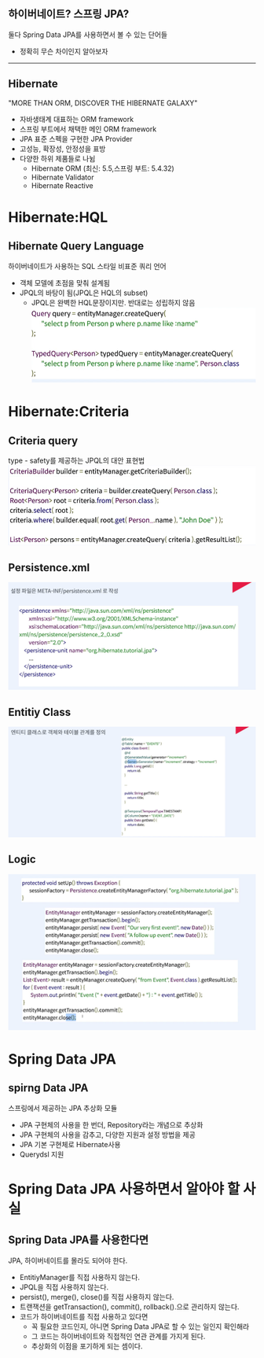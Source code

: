 ## 하이버네이트? 스프링 JPA?
둘다 Spring Data JPA를 사용하면서 볼 수 있는 단어들
- 정확히 무슨 차이인지 알아보자

------

## Hibernate
"MORE THAN ORM, DISCOVER THE HIBERNATE GALAXY"
- 자바생태계 대표하는 ORM framework
- 스프링 부트에서 채택한 메인 ORM framework
- JPA 표준 스펙을 구현한 JPA Provider
- 고성능, 확장성, 안정성을 표방
- 다양한 하위 제품들로 나뉨
  - Hibernate ORM (최신: 5.5,스프링 부트: 5.4.32)
  - Hibernate Validator
  - Hibernate Reactive
# Hibernate:HQL
## Hibernate Query Language
하이버네이트가 사용하는 SQL 스타일 비표준 쿼리 언어
- 객체 모델에 초점을 맞춰 설계됨
- JPQL의 바탕이 됨(JPQL은 HQL의 subset)
  - JPQL은 완벽한 HQL문장이지만. 반대로는 성립하지 않음
![img_7.png](img_7.png)

# Hibernate:Criteria

## Criteria query
type - safety를 제공하는 JPQL의 대안 표현법
![img_8.png](img_8.png)

## Persistence.xml
![img_9.png](img_9.png)

## Entitiy Class
![img_10.png](img_10.png)

## Logic
![img_12.png](img_12.png)

# Spring Data JPA

## spirng Data JPA
스프링에서 제공하는 JPA 추상화 모듈
- JPA 구현체의 사용을 한 번더, Repository라는 개념으로 추상화
- JPA 구현체의 사용을 감추고, 다양한 지원과 설정 방법을 제공
- JPA 기본 구현체로 Hibernate사용
- Querydsl 지원

# Spring Data JPA 사용하면서 알아야 할 사실
## Spring Data JPA를 사용한다면
JPA, 하이버네이트를 몰라도 되어야 한다.
- EntitiyManager를 직접 사용하지 않는다.
- JPQL을 직접 사용하지 않는다.
- persist(), merge(), close()를 직접 사용하지 않는다.
- 트랜잭션을 getTransaction(), commit(), rollback().으로 관리하지 않는다.
- 코드가 하이버네이트를 직접 사용하고 있다면
  - 꼭 필요한 코드인지, 아니면 Spring Data JPA로 할 수 있는 일인지 확인해라
  - 그 코드는 하이버네이트와 직접적인 연관 관계를 가지게 된다.
  - 추상화의 이점을 포기하게 되는 셈이다.